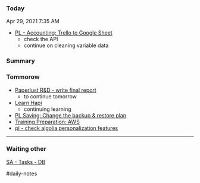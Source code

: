 ### Today

Apr 29, 2021 7:35 AM

-   [PL - Accounting: Trello to Google Sheet](https://www.notion.so/PL-Accounting-Trello-to-Google-Sheet-e13f2894969a468b8031cb43f5d08588)
    -   check the API
    -   continue on cleaning variable data

### Summary

### Tommorow

-   [Paperlust R&D - write final report](https://www.notion.so/Paperlust-R-D-write-final-report-f8f28d0451924fc9b4a145c5b8280d8f)
    -   to continue tomorrow
-   [Learn Hapi](https://www.notion.so/Learn-Hapi-dc5ba45eb6824cd3b67dc0970155739f)
    -   continuing learning
-   [PL Saving: Change the backup & restore plan](https://www.notion.so/PL-Saving-Change-the-backup-restore-plan-e34bcc3e1de9491f87591b1a628c1416)
-   [Training Preparation: AWS](https://www.notion.so/Training-Preparation-AWS-a97f00c3553348d493d6074fbf010a04)
-   [pl - check algolia personalization features](https://www.notion.so/pl-check-algolia-personalization-features-d6390977898c4ec5acecc11676dcdcc8)

---

### Waiting other

[SA - Tasks - DB](https://www.notion.so/e193ca84ef1a4804b1f9c553c44ee3c9)

#daily-notes